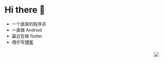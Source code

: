 <!--
**lexsaints/lexsaints** is a ✨ _special_ ✨ repository because its `README.md` (this file) appears on your GitHub profile.
-->
# Hi there 👋
- 一个底层的程序员
- 一直做 Android
- 最近在做 flutter
- 偶尔写[博客](https://blog.csdn.net/xueshao110?spm=1001.2101.3001.5349)

 
### 
<img align="right" src="https://github-readme-stats.vercel.app/api?username=WangDanPeng&show_icons=true">


